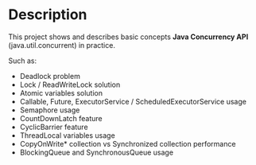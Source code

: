 # Description
This project shows and describes basic concepts **Java Concurrency API** (java.util.concurrent) in practice. 

Such as:
- Deadlock problem
- Lock / ReadWriteLock solution
- Atomic variables solution
- Callable, Future, ExecutorService / ScheduledExecutorService usage
- Semaphore usage
- CountDownLatch feature
- CyclicBarrier feature
- ThreadLocal variables usage
- CopyOnWrite* collection vs Synchronized collection performance
- BlockingQueue and SynchronousQueue usage
